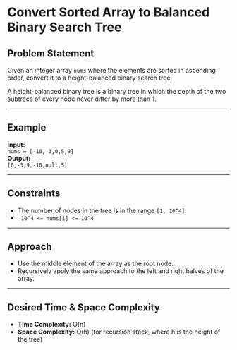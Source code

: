# Convert Sorted Array to Balanced Binary Search Tree

## Problem Statement

Given an integer array `nums` where the elements are sorted in ascending order, convert it to a height-balanced binary search tree.

A height-balanced binary tree is a binary tree in which the depth of the two subtrees of every node never differ by more than 1.

---

## Example

**Input:**  
`nums = [-10,-3,0,5,9]`  
**Output:**  
`[0,-3,9,-10,null,5]`

---

## Constraints

- The number of nodes in the tree is in the range `[1, 10^4]`.
- `-10^4 <= nums[i] <= 10^4`

---

## Approach

- Use the middle element of the array as the root node.
- Recursively apply the same approach to the left and right halves of the array.

---

## Desired Time & Space Complexity

- **Time Complexity:** O(n)
- **Space Complexity:** O(h) (for recursion stack, where h is the height of the tree)
